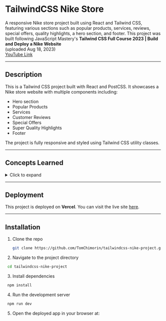 # TailwindCSS Nike Store

A responsive Nike store project built using React and Tailwind CSS, featuring various sections such as popular products, services, reviews, special offers, quality highlights, a hero section, and footer. This project was built following JavaScript Mastery's **Tailwind CSS Full Course 2023 | Build and Deploy a Nike Website**  
(uploaded Aug 18, 2023)  
[YouTube Link](https://www.youtube.com/watch?v=tS7upsfuxmo&ab_channel=JavaScriptMastery)

---

## Description

This is a Tailwind CSS project built with React and PostCSS. It showcases a Nike store website with multiple components including:

- Hero section
- Popular Products
- Services
- Customer Reviews
- Special Offers
- Super Quality Highlights
- Footer

The project is fully responsive and styled using Tailwind CSS utility classes.

---

## Concepts Learned

<details>
<summary>Click to expand</summary>

- Building React apps in VSCode  
- Tailwind CSS fundamentals: flexbox, margin & padding, colors, borders, grids, positioning, centering  
- Component-based design  
- State management with React hooks  
- Debugging Node.js and Tailwind CSS issues  
- Tailwind CSS installation and configuration  
- Deployment using **Vercel**  
</details>

---

## Deployment

This project is deployed on **Vercel**. You can visit the live site [here](YOUR_DEPLOYED_SITE_LINK).

---

## Installation

1. Clone the repo  
   ```bash
   git clone https://github.com/TomChimorin/tailwindcss-nike-project.git
   ```

2. Navigate to the project directory 
  ```bash
   cd tailwindcss-nike-project
  ```

3. Install dependencies
  ```bash
   npm install
  ```
4. Run the development server
  ```bash
   npm run dev
  ```
5. Open the deployed app in your browser at:
